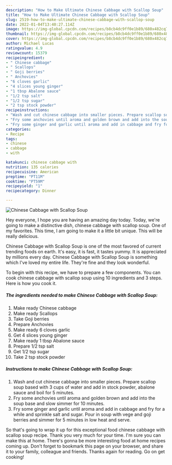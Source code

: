 ```yaml
---
description: "How to Make Ultimate Chinese Cabbage with Scallop Soup"
title: "How to Make Ultimate Chinese Cabbage with Scallop Soup"
slug: 2519-how-to-make-ultimate-chinese-cabbage-with-scallop-soup
date: 2022-01-04T13:40:27.114Z
image: https://img-global.cpcdn.com/recipes/b8cb4dc9ff0e1b89/680x482cq70/chinese-cabbage-with-scallop-soup-recipe-main-photo.jpg
thumbnail: https://img-global.cpcdn.com/recipes/b8cb4dc9ff0e1b89/680x482cq70/chinese-cabbage-with-scallop-soup-recipe-main-photo.jpg
cover: https://img-global.cpcdn.com/recipes/b8cb4dc9ff0e1b89/680x482cq70/chinese-cabbage-with-scallop-soup-recipe-main-photo.jpg
author: Michael Lucas
ratingvalue: 4.9
reviewcount: 15379
recipeingredient:
- " Chinese cabbage"
- " Scallops"
- " Goji berries"
- " Anchovies"
- "6 cloves garlic"
- "4 slices young ginger"
- "1 tbsp Abalone sauce"
- "1/2 tsp salt"
- "1/2 tsp sugar"
- "2 tsp stock powder"
recipeinstructions:
- "Wash and cut chinese cabbage into smaller pieces. Prepare scallop soup based with 3 cups of water and add in stock powder, abalone sauce and boil for 5 minutes."
- "Fry some anchovies until aroma and golden brown and add into the soup base and slow simmer for 10 minutes."
- "Fry some ginger and garlic until aroma and add in cabbage and fry for a while and sprinkle salt and sugar. Pour in soup with vege and goji berries and simmer for 5 minutes in low heat and serve."
categories:
- Recipe
tags:
- chinese
- cabbage
- with

katakunci: chinese cabbage with 
nutrition: 135 calories
recipecuisine: American
preptime: "PT11M"
cooktime: "PT59M"
recipeyield: "1"
recipecategory: Dinner

---
```



![Chinese Cabbage with Scallop Soup](https://img-global.cpcdn.com/recipes/b8cb4dc9ff0e1b89/680x482cq70/chinese-cabbage-with-scallop-soup-recipe-main-photo.jpg)

Hey everyone, I hope you are having an amazing day today. Today, we're going to make a distinctive dish, chinese cabbage with scallop soup. One of my favorites. This time, I am going to make it a little bit unique. This will be really delicious.

Chinese Cabbage with Scallop Soup is one of the most favored of current trending foods on earth. It's easy, it is fast, it tastes yummy. It is appreciated by millions every day. Chinese Cabbage with Scallop Soup is something which I've loved my entire life. They're fine and they look wonderful.




To begin with this recipe, we have to prepare a few components. You can cook chinese cabbage with scallop soup using 10 ingredients and 3 steps. Here is how you cook it.

<!--inarticleads1-->

##### The ingredients needed to make Chinese Cabbage with Scallop Soup:

1. Make ready  Chinese cabbage
1. Make ready  Scallops
1. Take  Goji berries
1. Prepare  Anchovies
1. Make ready 6 cloves garlic
1. Get 4 slices young ginger
1. Make ready 1 tbsp Abalone sauce
1. Prepare 1/2 tsp salt
1. Get 1/2 tsp sugar
1. Take 2 tsp stock powder




<!--inarticleads2-->

##### Instructions to make Chinese Cabbage with Scallop Soup:

1. Wash and cut chinese cabbage into smaller pieces. Prepare scallop soup based with 3 cups of water and add in stock powder, abalone sauce and boil for 5 minutes.
1. Fry some anchovies until aroma and golden brown and add into the soup base and slow simmer for 10 minutes.
1. Fry some ginger and garlic until aroma and add in cabbage and fry for a while and sprinkle salt and sugar. Pour in soup with vege and goji berries and simmer for 5 minutes in low heat and serve.




So that's going to wrap it up for this exceptional food chinese cabbage with scallop soup recipe. Thank you very much for your time. I'm sure you can make this at home. There's gonna be more interesting food at home recipes coming up. Don't forget to bookmark this page on your browser, and share it to your family, colleague and friends. Thanks again for reading. Go on get cooking!
